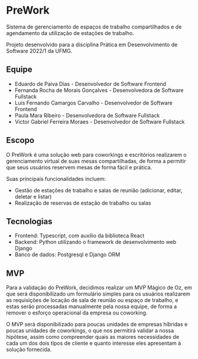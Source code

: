 # PreWork

Sistema de gerenciamento de espaços de trabalho compartilhados e de agendamento da utilização de estações de trabalho.

Projeto desenvolvido para a disciplina Prática em Desenvolvimento de Software 2022/1 da UFMG.

## Equipe

- Eduardo de Paiva Dias - Desenvolvedor de Software Frontend
- Fernanda Rocha de Morais Gonçalves - Desenvolvedora de Software Fullstack
- Luis Fernando Camargos Carvalho - Desenvolvedor de Software Frontend
- Paula Mara Ribeiro - Desenvolvedora de Software Fullstack
- Victor Gabriel Ferreira Moraes - Desenvolvedor de Software Fullstack

## Escopo

O PreWork é uma solução web para coworkings e escritórios realizarem o gerenciamento virtual de suas mesas compartilhadas, de forma a permitir que seus usuários reservem mesas de forma fácil e prática.

Suas principais funcionalidades incluem:

- Gestão de estações de trabalho e salas de reunião (adicionar, editar, deletar e listar)
- Realização de reservas de estação de trabalho ou salas

## Tecnologias

- Frontend: Typescript, com auxílio da biblioteca React
- Backend: Python utilizando o framework de desenvolvimento web Django
- Banco de dados: Postgresql e Django ORM

## MVP

Para a validação do PreWork, decidimos realizar um MVP Mágico de Oz, em que será disponibilizado um formulário simples para os usuários realizarem as requisições de locação de sala de reunião ou espaço de trabalho, e estas serão processadas manualmente pela nossa equipe, de forma a remover o esforço operacional da empresa ou coworking.

O MVP será disponibilizado para poucas unidades de empresas híbridas e poucas unidades de coworkings, o que nos permitirá validar a nossa hipótese, assim como compreender quais as maiores necessidades de cada um dos dois tipos de cliente e quanto interesse eles apresentam à solução fornecida.
